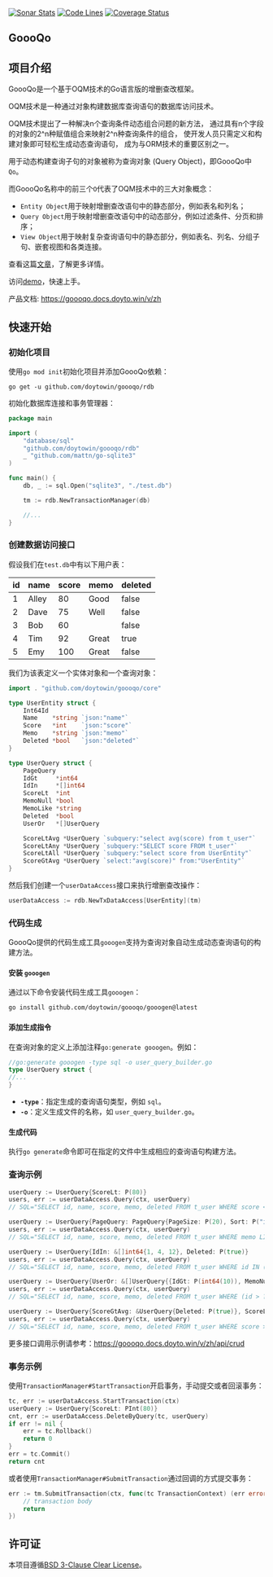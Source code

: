 [![Sonar Stats](https://sonarcloud.io/api/project_badges/measure?project=win.doyto.goooqo&metric=alert_status)](https://sonarcloud.io/dashboard?id=win.doyto.goooqo)
[![Code Lines](https://sonarcloud.io/api/project_badges/measure?project=win.doyto.goooqo&metric=ncloc)](https://sonarcloud.io/component_measures?id=win.doyto.goooqo&metric=ncloc)
[![Coverage Status](https://sonarcloud.io/api/project_badges/measure?project=win.doyto.goooqo&metric=coverage)](https://sonarcloud.io/component_measures?id=win.doyto.goooqo&metric=coverage)

GoooQo
---

## 项目介绍

GoooQo是一个基于OQM技术的Go语言版的增删查改框架。

OQM技术是一种通过对象构建数据库查询语句的数据库访问技术。

OQM技术提出了一种解决n个查询条件动态组合问题的新方法，
通过具有n个字段的对象的2^n种赋值组合来映射2^n种查询条件的组合，
使开发人员只需定义和构建对象即可轻松生成动态查询语句，
成为与ORM技术的重要区别之一。

用于动态构建查询子句的对象被称为查询对象 (Query Object)，即GoooQo中`Qo`。

而GoooQo名称中的前三个`O`代表了OQM技术中的三大对象概念：

- `Entity Object`用于映射增删查改语句中的静态部分，例如表名和列名；
- `Query Object`用于映射增删查改语句中的动态部分，例如过滤条件、分页和排序；
- `View Object`用于映射复杂查询语句中的静态部分，例如表名、列名、分组子句、嵌套视图和各类连接。

查看这篇[文章](https://blog.doyto.win/post/introduction-to-goooqo-en/)，了解更多详情。

访问[demo](https://github.com/doytowin/goooqo-demo)，快速上手。

产品文档: https://goooqo.docs.doyto.win/v/zh

## 快速开始

### 初始化项目

使用`go mod init`初始化项目并添加GoooQo依赖：

```
go get -u github.com/doytowin/goooqo/rdb
```

初始化数据库连接和事务管理器：

```go
package main

import (
	"database/sql"
	"github.com/doytowin/goooqo/rdb"
	_ "github.com/mattn/go-sqlite3"
)

func main() {
	db, _ := sql.Open("sqlite3", "./test.db")

	tm := rdb.NewTransactionManager(db)

	//...
}
```

### 创建数据访问接口

假设我们在`test.db`中有以下用户表：

| id | name  | score | memo  | deleted |
|----|-------|-------|-------|---------|
| 1  | Alley | 80    | Good  | false   |
| 2  | Dave  | 75    | Well  | false   |
| 3  | Bob   | 60    |       | false   |
| 4  | Tim   | 92    | Great | true    |
| 5  | Emy   | 100   | Great | false   |

我们为该表定义一个实体对象和一个查询对象：

```go
import . "github.com/doytowin/goooqo/core"

type UserEntity struct {
	Int64Id
	Name    *string `json:"name"`
	Score   *int    `json:"score"`
	Memo    *string `json:"memo"`
	Deleted *bool   `json:"deleted"`
}

type UserQuery struct {
	PageQuery
	IdGt     *int64
	IdIn     *[]int64
	ScoreLt  *int
	MemoNull *bool
	MemoLike *string
	Deleted  *bool
	UserOr   *[]UserQuery

	ScoreLtAvg *UserQuery `subquery:"select avg(score) from t_user"`
	ScoreLtAny *UserQuery `subquery:"SELECT score FROM t_user"`
	ScoreLtAll *UserQuery `subquery:"select score from UserEntity"`
	ScoreGtAvg *UserQuery `select:"avg(score)" from:"UserEntity"`
}
```

然后我们创建一个`userDataAccess`接口来执行增删查改操作：

```go
userDataAccess := rdb.NewTxDataAccess[UserEntity](tm)
```

### 代码生成

GoooQo提供的代码生成工具`gooogen`支持为查询对象自动生成动态查询语句的构建方法。

#### 安装 `gooogen`

通过以下命令安装代码生成工具`gooogen`：

```bash
go install github.com/doytowin/goooqo/gooogen@latest
```

#### 添加生成指令

在查询对象的定义上添加注释`go:generate gooogen`。例如：

```go
//go:generate gooogen -type sql -o user_query_builder.go
type UserQuery struct {
//...
}
```

- **`-type`**：指定生成的查询语句类型，例如 `sql`。
- **`-o`**：定义生成文件的名称，如 `user_query_builder.go`。

#### 生成代码

执行`go generate`命令即可在指定的文件中生成相应的查询语句构建方法。

### 查询示例

```go
userQuery := UserQuery{ScoreLt: P(80)}
users, err := userDataAccess.Query(ctx, userQuery)
// SQL="SELECT id, name, score, memo, deleted FROM t_user WHERE score < ?" args="[80]"

userQuery := UserQuery{PageQuery: PageQuery{PageSize: P(20), Sort: P("id,desc;score")}, MemoLike: P("Great")}
users, err := userDataAccess.Query(ctx, userQuery)
// SQL="SELECT id, name, score, memo, deleted FROM t_user WHERE memo LIKE ? ORDER BY id DESC, score LIMIT 20 OFFSET 0" args="[Great]"

userQuery := UserQuery{IdIn: &[]int64{1, 4, 12}, Deleted: P(true)}
users, err := userDataAccess.Query(ctx, userQuery)
// SQL="SELECT id, name, score, memo, deleted FROM t_user WHERE id IN (?, ?, ?) AND deleted = ?" args="[1 4 12 true]"

userQuery := UserQuery{UserOr: &[]UserQuery{{IdGt: P(int64(10)), MemoNull: P(true)}, {ScoreLt: P(80), MemoLike: P("Good")}}}
users, err := userDataAccess.Query(ctx, userQuery)
// SQL="SELECT id, name, score, memo, deleted FROM t_user WHERE (id > ? AND memo IS NULL OR score < ? AND memo LIKE ?)" args="[10 80 Good]"

userQuery := UserQuery{ScoreGtAvg: &UserQuery{Deleted: P(true)}, ScoreLtAny: &UserQuery{}}
users, err := userDataAccess.Query(ctx, userQuery)
// SQL="SELECT id, name, score, memo, deleted FROM t_user WHERE score > (SELECT avg(score) FROM t_user WHERE deleted = ?) AND score < ANY(SELECT score FROM t_user)" args="[true]"
```

更多接口调用示例请参考：https://goooqo.docs.doyto.win/v/zh/api/crud

### 事务示例

使用`TransactionManager#StartTransaction`开启事务，手动提交或者回滚事务：
```go
tc, err := userDataAccess.StartTransaction(ctx)
userQuery := UserQuery{ScoreLt: PInt(80)}
cnt, err := userDataAccess.DeleteByQuery(tc, userQuery)
if err != nil {
	err = tc.Rollback()
	return 0
}
err = tc.Commit()
return cnt
```

或者使用`TransactionManager#SubmitTransaction`通过回调的方式提交事务：
```go
err := tm.SubmitTransaction(ctx, func(tc TransactionContext) (err error) {
	// transaction body
	return
})
```

许可证
---
本项目遵循[BSD 3-Clause Clear License](https://spdx.org/licenses/BSD-3-Clause-Clear)。
